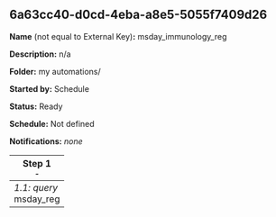 ## 6a63cc40-d0cd-4eba-a8e5-5055f7409d26

**Name** (not equal to External Key)**:** msday_immunology_reg

**Description:** n/a

**Folder:** my automations/

**Started by:** Schedule

**Status:** Ready

**Schedule:** Not defined

**Notifications:** _none_


| Step 1<br>_<small>-</small>_ |
| --- |
| _1.1: query_<br>msday_reg |
